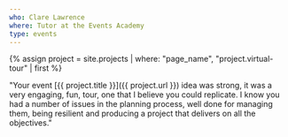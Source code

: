 ```yaml
---
who: Clare Lawrence
where: Tutor at the Events Academy
type: events
---
```


{% assign project = site.projects | where: "page_name", "project.virtual-tour" | first %}

"Your event [{{ project.title }}]({{ project.url }}) idea was strong, it was a very engaging, fun, tour, one that I believe you could replicate. 
I know you had a number of issues in the planning process, well done for managing them, being resilient and producing a project that delivers on all the objectives."
